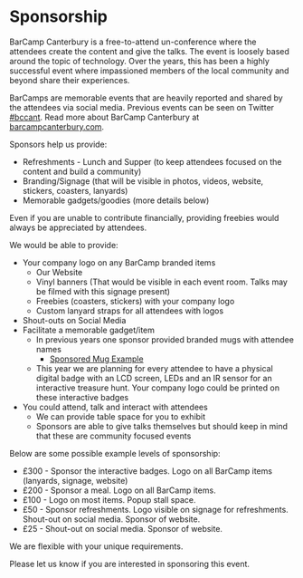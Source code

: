 Sponsorship
===========

BarCamp Canterbury is a free-to-attend un-conference where the attendees create the content and give the talks. The event is loosely based around the topic of technology. Over the years, this has been a highly successful event where impassioned members of the local community and beyond share their experiences.

BarCamps are memorable events that are heavily reported and shared by the attendees via social media. Previous events can be seen on Twitter [#bccant](https://twitter.com/search?q=%23bccant). Read more about BarCamp Canterbury at [barcampcanterbury.com](https://barcampcanterbury.com/).

Sponsors help us provide:

* Refreshments - Lunch and Supper (to keep attendees focused on the content and build a community)
* Branding/Signage (that will be visible in photos, videos, website, stickers, coasters, lanyards)
* Memorable gadgets/goodies (more details below)

Even if you are unable to contribute financially, providing freebies would always be appreciated by attendees.

We would be able to provide:

* Your company logo on any BarCamp branded items
    * Our Website
    * Vinyl banners (That would be visible in each event room. Talks may be filmed with this signage present)
    * Freebies (coasters, stickers) with your company logo
    * Custom lanyard straps for all attendees with logos
* Shout-outs on Social Media
* Facilitate a memorable gadget/item
    * In previous years one sponsor provided branded mugs with attendee names
        * [Sponsored Mug Example](https://twitter.com/ItsCooperful/status/329155110422843392)
    * This year we are planning for every attendee to have a physical digital badge with an LCD screen, LEDs and an IR sensor for an interactive treasure hunt. Your company logo could be printed on these interactive badges
* You could attend, talk and interact with attendees
    * We can provide table space for you to exhibit
    * Sponsors are able to give talks themselves but should keep in mind that these are community focused events

Below are some possible example levels of sponsorship:

* £300 - Sponsor the interactive badges. Logo on all BarCamp items (lanyards, signage, website)
* £200 - Sponsor a meal. Logo on all BarCamp items.
* £100 - Logo on most items. Popup stall space.
* £50 - Sponsor refreshments. Logo visible on signage for refreshments. Shout-out on social media. Sponsor of website.
* £25 - Shout-out on social media. Sponsor of website.

We are flexible with your unique requirements.

Please let us know if you are interested in sponsoring this event.


